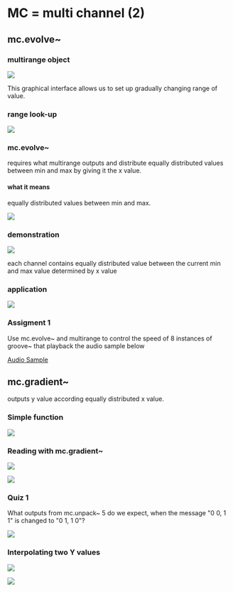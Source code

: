 # MC = multi channel (2)


## mc.evolve~

### multirange object

![](K2/png/multrange.png)

This graphical interface allows us to set up gradually changing range of value.


### range look-up

![](K2/png/lookup.png)

### mc.evolve~

requires what multirange outputs and distribute equally distributed values between min and max by giving it the x value.

#### what it means

equally distributed values between min and max.

![](K2/png/equally.jpg)

### demonstration

![](K2/png/evolve.png)

each channel contains equally distributed value between the current min and max value determined by x value

### application

![](K2/png/metastasis.png)


### Assigment 1

Use mc.evolve~ and multirange to control the speed of 8 instances of groove~ that playback the audio sample below

[Audio Sample](K2/eight.wav)

## mc.gradient~

outputs y value according equally distributed x value.

### Simple function

![](K2/png/simple.jpg)

### Reading with mc.gradient~

![](K2/png/reading.png)

![](K2/png/read_point.jpg)

### Quiz 1

What outputs from mc.unpack~ 5 do we expect, when the message "0 0, 1 1" is changed to "0 1, 1 0"?

![](K2/png/quiz.png)

### Interpolating two Y values

![](K2/png/transition.png)

![](K2/png/interpolation.jpg)
